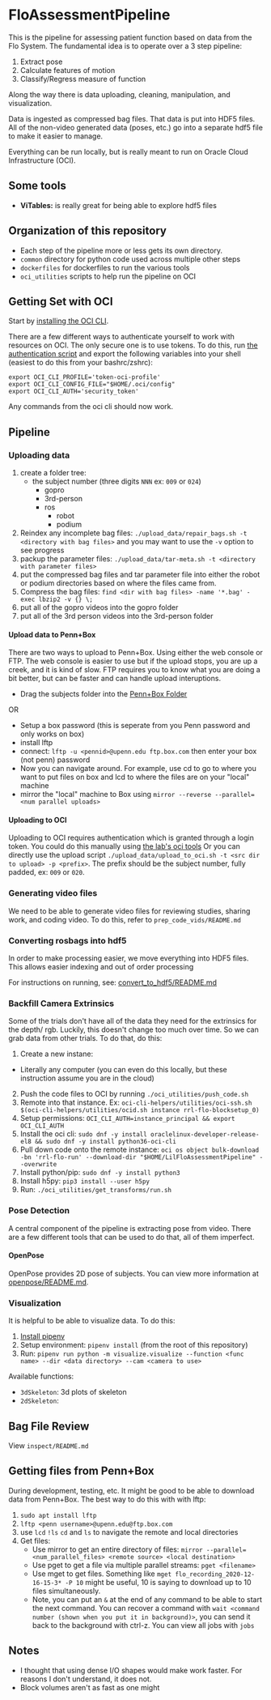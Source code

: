 # FloAssessmentPipeline

This is the pipeline for assessing patient function based on data from the Flo System.
The fundamental idea is to operate over a 3 step pipeline:

1.  Extract pose
2.  Calculate features of motion
3.  Classify/Regress measure of function

Along the way there is data uploading, cleaning, manipulation, and visualization.

Data is ingested as compressed bag files. That data is put into HDF5 files.
All of the non-video generated data (poses, etc.) go into a separate hdf5 file
to make it easier to manage.

Everything can be run locally, but is really meant to run on Oracle Cloud Infrastructure (OCI).

## Some tools

*   **ViTables:** is really great for being able to explore hdf5 files

## Organization of this repository

*   Each step of the pipeline more or less gets its own directory.
*   `common` directory for python code used across multiple other steps
*   `dockerfiles` for dockerfiles to run the various tools
*   `oci_utilities` scripts to help run the pipeline on OCI

## Getting Set with OCI

Start by [installing the OCI CLI](https://docs.oracle.com/en-us/iaas/Content/API/SDKDocs/cliinstall.htm).

There are a few different ways to authenticate yourself to work with
resources on OCI. The only secure one is to use tokens. To do this,
run [the authentication script](https://github.com/Rehab-Robotics-Lab/oci-cli-helpers/blob/main/auth/token-alive.sh)
and export the following variables into your shell (easiest to do this
from your bashrc/zshrc):

```{bash}
export OCI_CLI_PROFILE='token-oci-profile'
export OCI_CLI_CONFIG_FILE="$HOME/.oci/config"
export OCI_CLI_AUTH='security_token'
```

Any commands from the oci cli should now work.

## Pipeline

### Uploading data

1.  create a folder tree:
    *   the subject number (three digits `NNN` ex: `009` or `024`)
        *   gopro
        *   3rd-person
        *   ros
            *   robot
            *   podium
2.  Reindex any incomplete bag files: `./upload_data/repair_bags.sh -t <directory with bag files>`
    and you may want to use the `-v` option to see progress
3.  packup the parameter files: `./upload_data/tar-meta.sh -t <directory with parameter files>`
4.  put the compressed bag files and tar parameter file into either the robot or podium directories
    based on where the files came from.
5.  Compress the bag files: `find <dir with bag files> -name '*.bag' -exec lbzip2 -v {} \;`
6.  put all of the gopro videos into the gopro folder
7.  put all of the 3rd person videos into the 3rd-person folder

#### Upload data to Penn+Box

There are two ways to upload to Penn+Box. Using either the web console or FTP.
The web console is easier to use but if the upload stops, you are up a creek, and it is kind of slow.
FTP requires you to know what you are doing a bit better, but can be faster and can handle upload
interuptions.

*   Drag the subjects folder into the [Penn+Box Folder](https://upenn.app.box.com/folder/126576235920)

OR

*   Setup a box password (this is seperate from you Penn password and only works on box)
*   install lftp
*   connect: `lftp -u <pennid>@upenn.edu ftp.box.com` then enter your box (not penn) password
*   Now you can navigate around. For example, use cd to go to where you want to put files
    on box and lcd to where the files are on your "local" machine
*   mirror the "local" machine to Box using `mirror --reverse --parallel=<num parallel uploads>`

#### Uploading to OCI

Uploading to OCI requires authentication which is granted through a login token.
You could do this manually using [the lab's oci tools](https://github.com/Rehab-Robotics-Lab/oci-cli-helpers/tree/main/auth)
Or you can directly use the upload script `./upload_data/upload_to_oci.sh -t <src dir to upload> -p <prefix>`.
The prefix should be the subject number, fully padded, ex: `009` or `020`.

### Generating video files

We need to be able to generate video files for reviewing studies, sharing work, and coding video.
To do this, refer to `prep_code_vids/README.md`

### Converting rosbags into hdf5

In order to make processing easier, we move everything into HDF5 files.
This allows easier indexing and out of order processing

For instructions on running, see: [convert_to_hdf5/README.md](convert_to_hdf5/README.md)

### Backfill Camera Extrinsics

Some of the trials don't have all of the data they need for the extrinsics for the depth/
rgb. Luckily, this doesn't change too much over time. So we can grab data from other trials.
To do that, do this:

1.  Create a new instane:

*   Literally any computer (you can even do this locally, but these instruction assume you are in the cloud)

2.  Push the code files to OCI by running `./oci_utilities/push_code.sh`
3.  Remote into that instance. Ex:
    `oci-cli-helpers/utilities/oci-ssh.sh $(oci-cli-helpers/utilities/ocid.sh instance rrl-flo-blocksetup_0)`
4.  Setup permissions: `OCI_CLI_AUTH=instance_principal && export OCI_CLI_AUTH`
5.  Install the oci cli: `sudo dnf -y install oraclelinux-developer-release-el8 && sudo dnf -y install python36-oci-cli`
6.  Pull down code onto the remote instance:
    `oci os object bulk-download -bn 'rrl-flo-run' --download-dir "$HOME/LilFloAssessmentPipeline" --overwrite`
7.  Install python/pip: `sudo dnf -y install python3`
8.  Install h5py: `pip3 install --user h5py`
9.  Run: `./oci_utilities/get_transforms/run.sh`

### Pose Detection

A central component of the pipeline is extracting pose from video.
There are a few different tools that can be used to do that, all of them
imperfect.

#### OpenPose

OpenPose provides 2D pose of subjects. You can view more information at [openpose/README.md](openpose/README.md).

### Visualization

It is helpful to be able to visualize data. To do this:

1.  [Install pipenv](https://pipenv.pypa.io/en/latest/install/)
2.  Setup environment: `pipenv install` (from the root of this repository)
3.  Run: `pipenv run python -m visualize.visualize --function <func name> --dir <data directory> --cam <camera to use>`

Available functions:

*   `3dSkeleton`: 3d plots of skeleton
*   `2dSkeleton`:

## Bag File Review

View `inspect/README.md`

## Getting files from Penn+Box

During development, testing, etc. It might be good to be able to download data from Penn+Box. The best way to do this with with lftp:

1.  `sudo apt install lftp`
2.  `lftp <penn username>@upenn.edu@ftp.box.com`
3.  use `lcd` `!ls` `cd` and `ls` to navigate the remote and local directories
4.  Get files:
    *   Use mirror to get an entire directory of files: `mirror --parallel=<num_parallel_files> <remote source> <local destination>`
    *   Use pget to get a file via multiple parallel streams: `pget <filename>`
    *   Use mget to get files. Something like `mget flo_recording_2020-12-16-15-3* -P 10` might be useful, 10 is saying to download up to 10 files simultaneously.
    *   Note, you can put an `&` at the end of any command to be able to start the next command. You can recover a command with `wait <command number (shown when you put it in background)>`, you can send it back to the background with ctrl-z. You can view all jobs with `jobs`

## Notes

*   I thought that using dense I/O shapes would make work faster. For reasons I don't understand, it does not.
*   Block volumes aren't as fast as one might
